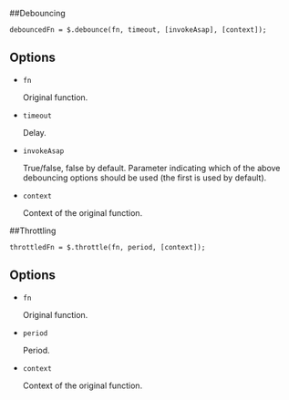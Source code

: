 
##Debouncing

```debouncedFn = $.debounce(fn, timeout, [invokeAsap], [context]);```

Options
-------

- `fn`

  Original function.

- `timeout`

  Delay.

- `invokeAsap`

  True/false, false by default. Parameter indicating which of the above debouncing options should be used (the first is used by default).

- `context`
  
  Context of the original function.
	
##Throttling

```throttledFn = $.throttle(fn, period, [context]);```

Options
-------

- `fn`

  Original function.

- `period`

  Period.

- `context`
  
  Context of the original function.

